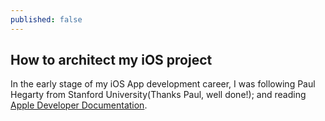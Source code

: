 ```yaml
---
published: false
---
```

## How to architect my iOS project

In the early stage of my iOS App development career, I was following Paul Hegarty from Stanford University(Thanks Paul, well done!); and reading [Apple Developer Documentation](https://developer.apple.com/library/archive/referencelibrary/GettingStarted/DevelopiOSAppsSwift/). 
